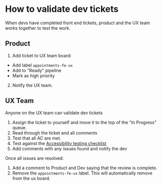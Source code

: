 # How to validate dev tickets

When devs have completed front end tickets, product and the UX team works together to test the work.

## Product

1. Add ticket to UX team board:
  - Add label `appointments-fe-ux`
  - Add to "Ready" pipeline
  - Mark as high priority 
2. Notify the UX team.

## UX Team
Anyone on the UX team can validate dev tickets

1. Assign the ticket to yourself and move it to the top of the "In Progress" queue.
2. Read through the ticket and all comments
3. Test that all AC are met.
4. Test against the [Accessibility testing checklist](accessibility-testing-checklist.md)
5. Add comments with any issues found and notify the dev

Once all issues are resolved:

1. Add a comment to Product and Dev saying that the review is complete.
2. Remove the `appointments-fe-ux` label. This will automatically remove from the ux board. 


